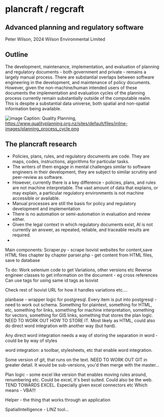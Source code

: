 # plancraft / regcraft
## Advanced planning and regulatory software

Peter Wilson, 2024
Wilson Environmental Limited

## Outline
The development, maintenance, implementation, and evaluation of planning and regulatory documents - both government and private - remains a largely manual process. 
There are substantial overlaps between software engineering in the development, and maintenance of policy documents. However, given the non-machine/human intended users of these documents
the implementation and evaluation cycles of the planning process currently remain substantially outside of the computable realm. This is despite a substantial data universe, both spatial
and non-spatial information being available. 

![image](https://github.com/user-attachments/assets/578c9938-9232-4e29-a104-9a053e870bb1)
Caption: Quality Planning, https://www.qualityplanning.org.nz/sites/default/files/inline-images/planning_process_cycle.png

## The plancraft research

* Policies, plans, rules, and regulatory documents are code. They are maps, codes, instructions, algorithms for particular tasks. 
* The writers of them engage in mental challenges similar to software engineers in their development, they are subject to similar scrutiny and peer-review as software. 
* However, currently there is a key difference - policies, plans, and rules are not machine interpretable. The vast amount of data that explains, or may explain, a particular regulatory environments is not machine accessible or available.
* Manual processes are still the basis for policy and regulatory development and implementation
* There is no automation or semi-automation in evaluation and review either.
* Given the legal context in which regulatory documents exist, AI is not currently an answer, as repeated, reliable, and traceable results are required.
* 








Main components:
Scraper.py - scrape Isovist websites for content,save HTML files chapter by chapter
parser.php - get content from HTML files, save to database

To do: Work selenium code to get Variations, other versions etc
Reverse engineer classes to get information on the document - eg cross references
Can use <data-rule-id> tags for using same id tags as Isovist

Check rest of Isovist URL for how it handles variations etc....

planbase - wrapper logic for postgresql. 
Every item is put into postgresql - need to work out schema. Something for plaintext, something for HTML, etc, something for links, something for machine interpretation, something for vectors, something for GIS links, something that stores the plan logic. 
NEED TO WORK OUT HOW TO STORE IT. Most likely as HTML, could also do direct word integration with another way (but hard). 

Any direct word integration needs a way of storing the separation in word - could be by way of styles

word integration: a toolbar, stylesheets, etc that enable word integration. 

Some version of git, that runs on the text. NEED TO WORK OUT GIT in greater detail. It would be sub-versions, you'd then merge with the master... 

Plan logic - some excel like version that enables moving rules around, renumbering etc. Could be excel, it's best suited. Could also be the web. TEND TOWARDS EXCEL. Especially given excel connectors etc
Which means - VBA!!!

Helper - the thing that works through an application

SpatialIntelligence - LINZ tool... 










